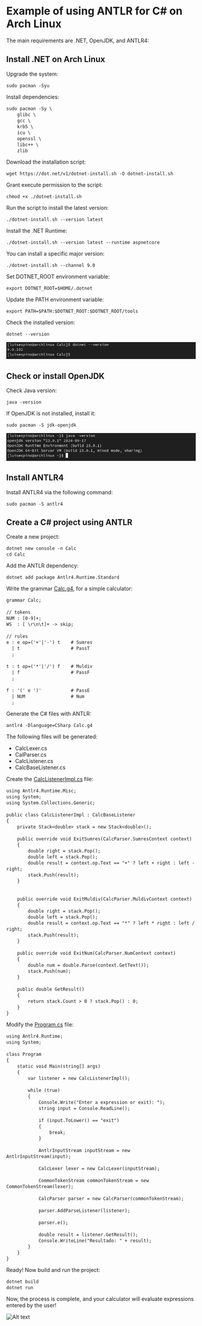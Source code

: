 # Example of using ANTLR for C# on Arch Linux

The main requirements are .NET, OpenJDK, and ANTLR4:

## Install .NET on Arch Linux

Upgrade the system:

```
sudo pacman -Syu
```

Install dependencies:

```
sudo pacman -Sy \
    glibc \
    gcc \
    krb5 \
    icu \
    openssl \
    libc++ \
    zlib
```

Download the installation script:

```
wget https://dot.net/v1/dotnet-install.sh -O dotnet-install.sh
```

Grant execute permission to the script:

```
chmod +x ./dotnet-install.sh
```

Run the script to install the latest version:
```
./dotnet-install.sh --version latest
```

Install the .NET Runtime:
```
./dotnet-install.sh --version latest --runtime aspnetcore
```

You can install a specific major version:
```
./dotnet-install.sh --channel 9.0
```

Set DOTNET_ROOT environment variable:
```
export DOTNET_ROOT=$HOME/.dotnet
```

Update the PATH environment variable:
```
export PATH=$PATH:$DOTNET_ROOT:$DOTNET_ROOT/tools
```

Check the installed version:
```
dotnet --version
```

![Alt text](https://github.com/luisespino/compilers/blob/main/antlr-csharp/01-calc/screen1.png?raw=true "version")

## Check or install OpenJDK


Check Java version:

```
java -version
```

If OpenJDK is not installed, install it:
```
sudo pacman -S jdk-openjdk
```

![Alt text](https://github.com/luisespino/compilers/blob/main/antlr-csharp/01-calc/screen2.png?raw=true "version")


## Install ANTLR4

Install ANTLR4 via the following command:
```
sudo pacman -S antlr4
```
## Create a C# project using ANTLR

Create a new project:
```
dotnet new console -n Calc
cd Calc
```
Add the ANTLR dependency:
```
dotnet add package Antlr4.Runtime.Standard
```
Write the grammar [Calc.g4](https://github.com/luisespino/compilers/blob/main/antlr-csharp/01-calc/Calc.g4), for a simple calculator:
```
grammar Calc;

// tokens
NUM : [0-9]+;
WS  : [ \r\n\t]+ -> skip;

// rules
e : e op=('+'|'-') t    # Sumres
  | t                   # PassT
  ;

t : t op=('*'|'/') f    # Muldiv
  | f                   # PassF
  ;

f : '(' e ')'           # PassE
  | NUM                 # Num
  ;

```

Generate the C# files with ANTLR:
```
antlr4 -Dlanguage=CSharp Calc.g4
```

The following files will be generated:
- CalcLexer.cs
- CalParser.cs
- CalcListener.cs
- CalcBaseListener.cs

Create the [CalcListenerImpl.cs](https://github.com/luisespino/compilers/blob/main/antlr-csharp/01-calc/CalcListenerImpl.cs) file:
```
using Antlr4.Runtime.Misc;
using System;
using System.Collections.Generic;

public class CalcListenerImpl : CalcBaseListener
{
    private Stack<double> stack = new Stack<double>();

    public override void ExitSumres(CalcParser.SumresContext context)
    {
        double right = stack.Pop();
        double left = stack.Pop();
        double result = context.op.Text == "+" ? left + right : left - right;
        stack.Push(result);
    }


    public override void ExitMuldiv(CalcParser.MuldivContext context)
    {
        double right = stack.Pop();
        double left = stack.Pop();
        double result = context.op.Text == "*" ? left * right : left / right;
        stack.Push(result);
    }

    public override void ExitNum(CalcParser.NumContext context)
    {
        double num = double.Parse(context.GetText());
        stack.Push(num);
    }

    public double GetResult()
    {
        return stack.Count > 0 ? stack.Pop() : 0;
    }
}
```

Modify the [Program.cs](https://github.com/luisespino/compilers/blob/main/antlr-csharp/01-calc/Program.cs) file:
```
using Antlr4.Runtime;
using System;

class Program
{
    static void Main(string[] args)
    {
        var listener = new CalcListenerImpl();

        while (true)
        {
            Console.Write("Enter a expression or exit): ");
            string input = Console.ReadLine();

            if (input.ToLower() == "exit")
            {
                break;
            }

            AntlrInputStream inputStream = new AntlrInputStream(input);

            CalcLexer lexer = new CalcLexer(inputStream);

            CommonTokenStream commonTokenStream = new CommonTokenStream(lexer);

            CalcParser parser = new CalcParser(commonTokenStream);

            parser.AddParseListener(listener);

            parser.e(); 
            
            double result = listener.GetResult();
            Console.WriteLine("Resultado: " + result);
        }
    }
}
```

Ready! Now build and run the project:
```
dotnet build
dotnet run
````
Now, the process is complete, and your calculator will evaluate expressions entered by the user!

![Alt text](https://github.com/luisespino/compilers/blob/main/antlr-csharp/01-calc/screen3.png?raw=true "version")
